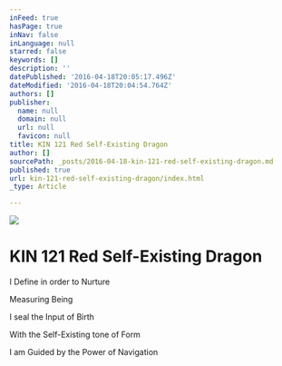 ```yaml
---
inFeed: true
hasPage: true
inNav: false
inLanguage: null
starred: false
keywords: []
description: ''
datePublished: '2016-04-18T20:05:17.496Z'
dateModified: '2016-04-18T20:04:54.764Z'
authors: []
publisher:
  name: null
  domain: null
  url: null
  favicon: null
title: KIN 121 Red Self-Existing Dragon
author: []
sourcePath: _posts/2016-04-18-kin-121-red-self-existing-dragon.md
published: true
url: kin-121-red-self-existing-dragon/index.html
_type: Article

---
```

![](https://the-grid-user-content.s3-us-west-2.amazonaws.com/a7aac9dc-c09e-433c-91af-7a9eba158d33.png)

# KIN 121 Red Self-Existing Dragon

I Define in order to Nurture

Measuring Being

I seal the Input of Birth

With the Self-Existing tone of Form

I am Guided by the Power of Navigation